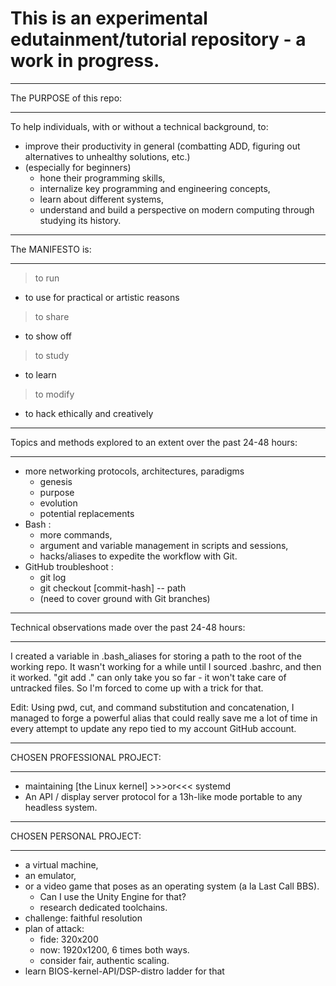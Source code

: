 # This is an experimental edutainment/tutorial repository - a work in progress. 

__________________________________________________________________________
The PURPOSE of this repo:
__________________________________________________________________________

To help individuals, with or without a technical background, to: 
- improve their productivity in general (combatting ADD, figuring out
  alternatives to unhealthy solutions, etc.) 
- (especially for beginners)
  - hone their programming skills,
  - internalize key programming and engineering concepts,
  - learn about different systems,
  - understand and build a perspective on modern computing through studying
    its history. 

__________________________________________________________________________
The MANIFESTO is:
__________________________________________________________________________

> to run
  - to use for practical or artistic reasons
> to share
  - to show off
> to study
  - to learn
> to modify
  - to hack ethically and creatively

__________________________________________________________________________
Topics and methods explored to an extent over the past 24-48 hours:
__________________________________________________________________________

- more networking protocols, architectures, paradigms
  - genesis
  - purpose
  - evolution
  - potential replacements 
- Bash :
  - more commands,
  - argument and variable management in scripts and sessions, 
  - hacks/aliases to expedite the workflow with Git. 
- GitHub troubleshoot :
  - git log 
  - git checkout [commit-hash] -- path
  - (need to cover ground with Git branches)
__________________________________________________________________________
Technical observations made over the past 24-48 hours:
__________________________________________________________________________

I created a variable in .bash_aliases for storing a path to the root of
the working repo. It wasn't working for a while until I sourced .bashrc,
and then it worked. "git add ." can only take you so far - it won't take
care of untracked files. So I'm forced to come up with a trick for that.

Edit: Using pwd, cut, and command substitution and concatenation, I managed
to forge a powerful alias that could really save me a lot of time in every
attempt to update any repo tied to my account GitHub account. 
__________________________________________________________________________
CHOSEN PROFESSIONAL PROJECT:
__________________________________________________________________________

- maintaining [the Linux kernel] >>>or<<< systemd
- An API / display server protocol for a 13h-like mode portable to any headless system. 
__________________________________________________________________________
CHOSEN PERSONAL PROJECT:
__________________________________________________________________________

- a virtual machine,
- an emulator,
- or a video game that poses as an operating system (a la Last Call BBS).
  - Can I use the Unity Engine for that?
  - research dedicated toolchains. 
- challenge: faithful resolution
- plan of attack:
  - fide: 320x200
  - now: 1920x1200, 6 times both ways.
  - consider fair, authentic scaling. 
- learn BIOS-kernel-API/DSP-distro ladder for that 


